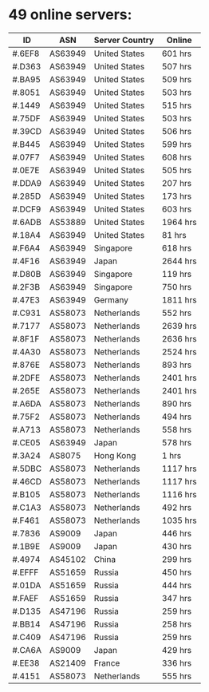 # 49 online servers:

| ID | ASN | Server Country | Online |
| ------ | ------ | ------ | ------ |
| #.6EF8 | AS63949 | United States | 601 hrs |
| #.D363 | AS63949 | United States | 507 hrs |
| #.BA95 | AS63949 | United States | 509 hrs |
| #.8051 | AS63949 | United States | 503 hrs |
| #.1449 | AS63949 | United States | 515 hrs |
| #.75DF | AS63949 | United States | 503 hrs |
| #.39CD | AS63949 | United States | 506 hrs |
| #.B445 | AS63949 | United States | 599 hrs |
| #.07F7 | AS63949 | United States | 608 hrs |
| #.0E7E | AS63949 | United States | 505 hrs |
| #.DDA9 | AS63949 | United States | 207 hrs |
| #.285D | AS63949 | United States | 173 hrs |
| #.DCF9 | AS63949 | United States | 603 hrs |
| #.6ADB | AS53889 | United States | 1964 hrs |
| #.18A4 | AS63949 | United States | 81 hrs |
| #.F6A4 | AS63949 | Singapore | 618 hrs |
| #.4F16 | AS63949 | Japan | 2644 hrs |
| #.D80B | AS63949 | Singapore | 119 hrs |
| #.2F3B | AS63949 | Singapore | 750 hrs |
| #.47E3 | AS63949 | Germany | 1811 hrs |
| #.C931 | AS58073 | Netherlands | 552 hrs |
| #.7177 | AS58073 | Netherlands | 2639 hrs |
| #.8F1F | AS58073 | Netherlands | 2636 hrs |
| #.4A30 | AS58073 | Netherlands | 2524 hrs |
| #.876E | AS58073 | Netherlands | 893 hrs |
| #.2DFE | AS58073 | Netherlands | 2401 hrs |
| #.265E | AS58073 | Netherlands | 2401 hrs |
| #.A6DA | AS58073 | Netherlands | 890 hrs |
| #.75F2 | AS58073 | Netherlands | 494 hrs |
| #.A713 | AS58073 | Netherlands | 558 hrs |
| #.CE05 | AS63949 | Japan | 578 hrs |
| #.3A24 | AS8075 | Hong Kong | 1 hrs |
| #.5DBC | AS58073 | Netherlands | 1117 hrs |
| #.46CD | AS58073 | Netherlands | 1117 hrs |
| #.B105 | AS58073 | Netherlands | 1116 hrs |
| #.C1A3 | AS58073 | Netherlands | 492 hrs |
| #.F461 | AS58073 | Netherlands | 1035 hrs |
| #.7836 | AS9009 | Japan | 446 hrs |
| #.1B9E | AS9009 | Japan | 430 hrs |
| #.4974 | AS45102 | China | 299 hrs |
| #.EFFF | AS51659 | Russia | 450 hrs |
| #.01DA | AS51659 | Russia | 444 hrs |
| #.FAEF | AS51659 | Russia | 347 hrs |
| #.D135 | AS47196 | Russia | 259 hrs |
| #.BB14 | AS47196 | Russia | 258 hrs |
| #.C409 | AS47196 | Russia | 259 hrs |
| #.CA6A | AS9009 | Japan | 429 hrs |
| #.EE38 | AS21409 | France | 336 hrs |
| #.4151 | AS58073 | Netherlands | 555 hrs |

